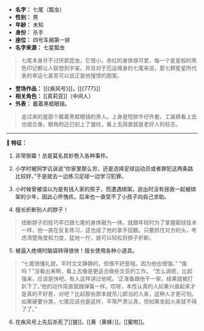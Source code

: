 
- **名字：** 七尾（瓢虫）
- **性别：** 男
- **年龄：** 未知
- **身份：** 杀手
- **座位：** 四号车厢第一排
- **名字来源：** 七星瓢虫

> 七尾本身并不讨厌那昆虫，它很小，赤红的身体很可爱，每一个星星般的黑色印记都让人联想到宇宙。并且对于厄运缠身的七尾来说，那七颗星星所代表的幸运七甚至可以说正是他憧憬的图案。

- **登场作品：** [[《疾风号》]]，[[《777》]]  
- **相关角色：** [[真莉亚]]（中间人）
- **外表：** 戴着黑框眼镜。

> 走过来的是那个戴着黑框眼镜的男人。上身是短款牛仔外套，工装裤看上去也很合身。眼角附近已刻上了皱纹，看上去简直就是老好人的标志。

---

**🐞 特征：** 

1. 非常倒霉！总是莫名其妙卷入各种事件。

2. 小学时被同学讥讽说“你家里那么穷，还是选择足球运动员或者罪犯这两条路比较好。”于是就去一边练习足球一边学习犯罪。

3. 小时候曾被误以为是有钱人家的孩子，而遭遇绑架。逃出时没有拯救一起被绑架的少年，因此心怀愧疚。后来也一直受不了小孩子向自己求助。

4. 擅长折断别人的脖子！

> 扭断脖子的技巧早已跟七尾的身体融为一体。就跟年轻时为了掌握颠球技术一样，他一直在反复练习，这也成了他的拿手招数。只要抓住对方的头，考虑清楚角度和力度，猛地一拧，就可以轻松将脖子折断。

5. 被逼入绝境时脑袋转得很快！擅长使用各种小道具。

> “七尾很懂礼貌，平时文文静静的，但很不好惹哦。因为他也很强。”
> “强吗？”没看出来啊，看上去像是更适合做些文员的工作。
> “怎么说呢，比起强来，应该是快吧。有人这样讲过他呢。‘正准备跟他干一架，结果就被打趴下了。’他的动作简直就跟弹簧一样。哎呀，本性认真的人如果兴奋起来才是真的不好惹，对吧？比起那些原本就吊儿郎当的人来，这种人才更可怕。如果硬要分类，七尾应该也是这样，平常严肃认真，但如果发起火来就不得了了。”

6. 在疾风号上先后杀死了[[狼]]，[[黄（黄蜂）]]，[[蜜柑]]。